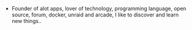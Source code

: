 - Founder of alot apps, lover of technology, programming language, open source, forum, docker, unraid and arcade, I like to discover and learn new things..
  <br>
























































































































